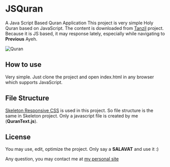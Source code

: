 # JSQuran
A Java Script Based Quran Application
This project is very simple Holy Quran based on JavaScript. The content is downloaded from [Tanzil](http://tanzil.net) project. Because it is JS based, it may response lately, especially while navigating to **Previous** Ayeh.

![Quran](http://mstajbakhsh.ir/wp-content/uploads/2017/03/JS-Quran.png)

## How to use
Very simple. Just clone the project and open index.html in any browser which supports JavaScript.

## File Structure
[Skeleton Responsive CSS](http://getskeleton.com) is used in this project. So file structure is the same in Skeleton project. Only a javascript file is created by me (**QuranText.js**).

## License
You may use, edit, optimize the project. Only say a **SALAVAT** and use it :)

Any question, you may contact me at [my personal site](http://mstajbakhsh.ir)
